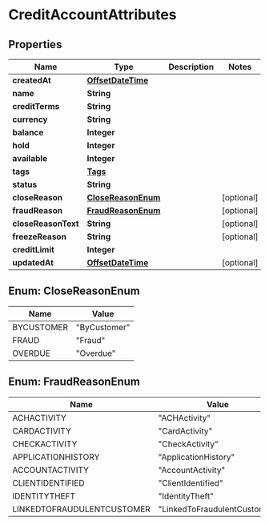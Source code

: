 # CreditAccountAttributes

## Properties
Name | Type | Description | Notes
------------ | ------------- | ------------- | -------------
**createdAt** | [**OffsetDateTime**](OffsetDateTime.md) |  | 
**name** | **String** |  | 
**creditTerms** | **String** |  | 
**currency** | **String** |  | 
**balance** | **Integer** |  | 
**hold** | **Integer** |  | 
**available** | **Integer** |  | 
**tags** | [**Tags**](Tags.md) |  | 
**status** | **String** |  | 
**closeReason** | [**CloseReasonEnum**](#CloseReasonEnum) |  |  [optional]
**fraudReason** | [**FraudReasonEnum**](#FraudReasonEnum) |  |  [optional]
**closeReasonText** | **String** |  |  [optional]
**freezeReason** | **String** |  |  [optional]
**creditLimit** | **Integer** |  | 
**updatedAt** | [**OffsetDateTime**](OffsetDateTime.md) |  |  [optional]

<a name="CloseReasonEnum"></a>
## Enum: CloseReasonEnum
Name | Value
---- | -----
BYCUSTOMER | &quot;ByCustomer&quot;
FRAUD | &quot;Fraud&quot;
OVERDUE | &quot;Overdue&quot;

<a name="FraudReasonEnum"></a>
## Enum: FraudReasonEnum
Name | Value
---- | -----
ACHACTIVITY | &quot;ACHActivity&quot;
CARDACTIVITY | &quot;CardActivity&quot;
CHECKACTIVITY | &quot;CheckActivity&quot;
APPLICATIONHISTORY | &quot;ApplicationHistory&quot;
ACCOUNTACTIVITY | &quot;AccountActivity&quot;
CLIENTIDENTIFIED | &quot;ClientIdentified&quot;
IDENTITYTHEFT | &quot;IdentityTheft&quot;
LINKEDTOFRAUDULENTCUSTOMER | &quot;LinkedToFraudulentCustomer&quot;
